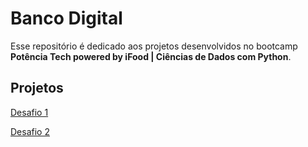 # Banco Digital
Esse repositório é dedicado aos projetos desenvolvidos no bootcamp **Potência Tech powered by iFood | Ciências de Dados com Python**.

## Projetos

[Desafio 1](https://github.com/D-Morais/banco-digital/blob/main/projeto-1.py)

[Desafio 2](https://github.com/D-Morais/banco-digital/blob/main/projeto-2.py)

